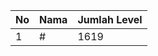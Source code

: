 | No | Nama            | Jumlah Level |
|----|-----------------|--------------|
| 1  | #    |    1619        |
